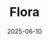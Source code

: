 ---
date: 2025-06-10
featured_image: IMG_2676.jpg
title: Flora
#type: gallery
sort_by: Name
resources:
  - src: IMG_1050.jpg
    title: Water Lillies in pond - Bergen 
  - src: IMG_1243.jpg
    title: Flower in garden - Bergen
  - src: IMG_1364.jpg
    title: White flowers - Bergen
  - src: IMG_1520.jpg
    title: Flower close up - Bergen 
  - src: IMG_2676.jpg
    title: Flower with the dew on the petals - Bergen
  - src: IMG_6003.jpg
    title: Crawling vine on fence - Bergen
  - src: IMG_9145.jpg
    title: Tulip - Bergen
---